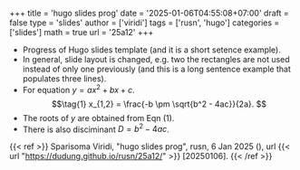 +++
title = 'hugo slides prog'
date = '2025-01-06T04:55:08+07:00'
draft = false
type = 'slides'
author = ['viridi']
tags = ['rusn', 'hugo']
categories = ['slides']
math = true
url = '25a12'
+++
<!--more-->
+ Progress of Hugo slides template (and it is a short setence example).
+ In general, slide layout is changed, e.g. two the rectangles are not used instead of only one previously (and this is a long sentence example that populates three lines). 
+ For equation $y = ax^2 + bx + c$.
$$\tag{1}
x_{1,2} = \frac{-b \pm \sqrt{b^2 - 4ac}}{2a}.
$$
+ The roots of $y$ are obtained from Eqn (1).
+ There is also disciminant $D = b^2 - 4ac$.

{{< ref >}}
Sparisoma Viridi, "hugo slides prog", rusn, 6 Jan 2025 (), url {{< url "https://dudung.github.io/rusn/25a12/" >}} [20250106].
{{< /ref >}}